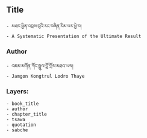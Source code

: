 ## Title
	- མཐར་ཕྱིན་འབྲས་བུའི་རང་བཞིན་རིམ་པར་ཕྱེ་བ།
	- A Systematic Presentation of the Ultimate Result

### Author
	- འཇམ་མགོན་ཀོང་སྤྲུལ་བློ་གྲོས་མཐའ་ཡས།
	- Jamgon Kongtrul Lodro Thaye

### Layers:
	- book_title
	- author
	- chapter_title
	- tsawa
	- quotation
	- sabche
